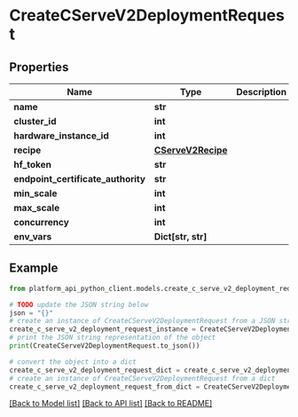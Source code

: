 # CreateCServeV2DeploymentRequest


## Properties

Name | Type | Description | Notes
------------ | ------------- | ------------- | -------------
**name** | **str** |  | 
**cluster_id** | **int** |  | 
**hardware_instance_id** | **int** |  | 
**recipe** | [**CServeV2Recipe**](CServeV2Recipe.md) |  | 
**hf_token** | **str** |  | [optional] 
**endpoint_certificate_authority** | **str** |  | [optional] 
**min_scale** | **int** |  | 
**max_scale** | **int** |  | 
**concurrency** | **int** |  | [optional] 
**env_vars** | **Dict[str, str]** |  | [optional] 

## Example

```python
from platform_api_python_client.models.create_c_serve_v2_deployment_request import CreateCServeV2DeploymentRequest

# TODO update the JSON string below
json = "{}"
# create an instance of CreateCServeV2DeploymentRequest from a JSON string
create_c_serve_v2_deployment_request_instance = CreateCServeV2DeploymentRequest.from_json(json)
# print the JSON string representation of the object
print(CreateCServeV2DeploymentRequest.to_json())

# convert the object into a dict
create_c_serve_v2_deployment_request_dict = create_c_serve_v2_deployment_request_instance.to_dict()
# create an instance of CreateCServeV2DeploymentRequest from a dict
create_c_serve_v2_deployment_request_from_dict = CreateCServeV2DeploymentRequest.from_dict(create_c_serve_v2_deployment_request_dict)
```
[[Back to Model list]](../README.md#documentation-for-models) [[Back to API list]](../README.md#documentation-for-api-endpoints) [[Back to README]](../README.md)


